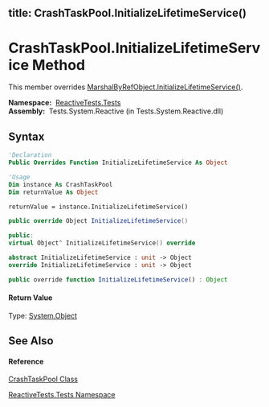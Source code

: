 title: CrashTaskPool.InitializeLifetimeService()
---
# CrashTaskPool.InitializeLifetimeService Method

This member overrides [MarshalByRefObject.InitializeLifetimeService()](https://msdn.microsoft.com/en-us/library/zwt5tzck).

**Namespace:**  [ReactiveTests.Tests](ReactiveTests.Tests/ReactiveTests.Tests)  
**Assembly:**  Tests.System.Reactive (in Tests.System.Reactive.dll)

## Syntax

```vb
'Declaration
Public Overrides Function InitializeLifetimeService As Object
```

```vb
'Usage
Dim instance As CrashTaskPool
Dim returnValue As Object

returnValue = instance.InitializeLifetimeService()
```

```csharp
public override Object InitializeLifetimeService()
```

```c++
public:
virtual Object^ InitializeLifetimeService() override
```

```fsharp
abstract InitializeLifetimeService : unit -> Object 
override InitializeLifetimeService : unit -> Object 
```

```javascript
public override function InitializeLifetimeService() : Object
```

#### Return Value

Type: [System.Object](https://msdn.microsoft.com/en-us/library/e5kfa45b)

## See Also

#### Reference

[CrashTaskPool Class](CrashTaskPool/CrashTaskPool)

[ReactiveTests.Tests Namespace](ReactiveTests.Tests/ReactiveTests.Tests)





